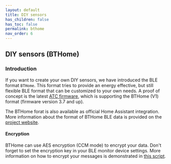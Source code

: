 ```yaml
---
layout: default
title: DIY sensors
has_children: false
has_toc: false
permalink: bthome
nav_order: 6
---
```



## DIY sensors (BTHome)


### Introduction

If you want to create your own DIY sensors, we have introduced the 
BLE format `BTHome`. This format tries to provide an energy effective, 
but still flexible BLE format that can be customized to your own needs. 
A proof of concept is the latest [ATC firmware](https://github.com/pvvx/ATC_MiThermometer), 
which is supporting the BTHome (V1) format (firmware version 3.7 and up). 

The BTHome forat is also available as official Home Assistant integration. 
More information about the format of BTHome BLE data is provided on the [project website](https://bthome.io).

#### Encryption

BTHome can use AES encryption (CCM mode) to encrypt your data. 
Don't forget to set the encryption key in your BLE monitor device 
settings. More information on how to encrypt your messages is 
demonstrated in [this script](https://github.com/custom-components/ble_monitor/blob/master/custom_components/ble_monitor/ble_parser/bthome_encryption.py). 
